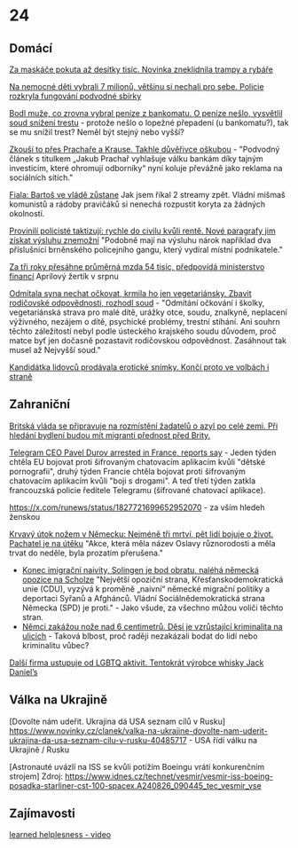 # 24

## Domácí

[Za maskáče pokuta až desítky tisíc. Novinka zneklidnila trampy a rybáře](https://www.idnes.cz/zpravy/domaci/domobrana-vojenska-policie-armada-maskace-drony-regulace.A240826_192127_domaci_laci?zdroj=sph_hp)

[Na nemocné děti vybrali 7 milionů, většinu si nechali pro sebe. Policie rozkryla fungování podvodné sbírky](https://www.novinky.cz/clanek/krimi-na-nemocne-deti-vybrali-7-milionu-vetsinu-si-ale-nechali-pro-sebe-policie-rozkryla-fungovani-podvodne-sbirky-40485167)

[Bodl muže, co zrovna vybral peníze z bankomatu. O peníze nešlo, vysvětlil soud snížení trestu](https://www.novinky.cz/clanek/krimi-bodl-muze-co-zrovna-vybral-penize-z-bankomatu-o-penize-neslo-vysvetlil-soud-snizeni-trestu-40484967#dop_ab_variant=0&dop_id=40484967&dop_req_id=IO7t3Cz3rR3-202408230848&dop_source_zone_name=novinky.web.nexttoart) - protože nešlo o lopežné přepadení (u bankomatu?), tak se mu snížil trest? Neměl být stejný nebo vyšší?

[Zkouší to přes Prachaře a Krause. Takhle důvěřivce oškubou](https://www.novinky.cz/clanek/internet-a-pc-bezpecnost-zkousi-to-pres-prachare-a-krause-takhle-podvodnici-vytahnou-z-duverivcu-penize-40485325) - "Podvodný článek s titulkem „Jakub Prachař vyhlašuje válku bankám díky tajným investicím, které ohromují odborníky“ nyní koluje převážně jako reklama na sociálních sítích."

[Fiala: Bartoš ve vládě zůstane](https://www.novinky.cz/clanek/domaci-fiala-bartos-ve-vlade-zustane-40485405) Jak jsem říkal 2 streamy zpět. Vládní mišmaš komunistů a rádoby pravičáků si nenechá rozpustit koryta za žádných okolností.

[Provinilí policisté taktizují: rychle do civilu kvůli rentě. Nové paragrafy jim získat výsluhu znemožní](https://www.lidovky.cz/domov/policiste-umyslny-trestny-cin-odchod-do-civilu-dozivotni-renta-vysluha-novela-zakona.A240825_212031_ln_domov_lvot) "Podobně mají na výsluhu nárok například dva příslušníci brněnského policejního gangu, který vydíral místní podnikatele."

[Za tři roky přesáhne průměrná mzda 54 tisíc, předpovídá ministerstvo financí](https://www.idnes.cz/ekonomika/domaci/prumerna-mzda-prognoza-ministerstvo-financ.A240826_115210_ekonomika_ven) Aprílový žertík v srpnu

[Odmítala syna nechat očkovat, krmila ho jen vegetariánsky. Zbavit rodičovské odpovědnosti, rozhodl soud](https://www.novinky.cz/clanek/domaci-odmitala-syna-ockovat-krmila-ho-jen-vegetariansky-zbavit-rodicovske-odpovednosti-rozhodl-soud-40485651) - "Odmítání očkování i školky, vegetariánská strava pro malé dítě, urážky otce, soudu, znalkyně, neplacení výživného, nezájem o dítě, psychické problémy, trestní stíhání. Ani souhrn těchto záležitostí nebyl podle ústeckého krajského soudu důvodem, proč matce byť jen dočasně pozastavit rodičovskou odpovědnost. Zasáhnout tak musel až Nejvyšší soud."

[Kandidátka lidovců prodávala erotické snímky. Končí proto ve volbách i straně](https://www.idnes.cz/ostrava/zpravy/kdu-csl-krajske-volby-mariam-szyja-odstoupeni-erotika-nahe-fotky.A240828_085003_ostrava-zpravy_jog)

## Zahraniční

[Britská vláda se připravuje na rozmístění žadatelů o azyl po celé zemi. Při hledání bydlení budou mít migranti přednost před Brity.](https://x.com/elonmusk/status/1827668394843251152)

[Telegram CEO Pavel Durov arrested in France, reports say](https://www.npr.org/2024/08/25/nx-s1-5088676/telegram-ceo-pavel-durov-arrested-france) - Jeden týden chtěla EU bojovat proti šifrovaným chatovacím aplikacím kvůli "dětské pornografii", druhý týden Francie chtěla bojovat proti šifrovaným chatovacím aplikacím kvůli "boji s drogami". A teď třetí týden zatkla francouzská policie ředitele Telegramu (šifrované chatovací aplikace).

https://x.com/runews/status/1827721699652952070 - za vším hledeh ženskou 

[Krvavý útok nožem v Německu: Nejméně tři mrtví, pět lidí bojuje o život. Pachatel je na útěku](https://cnn.iprima.cz/brutalni-utok-nozem-v-nemeckem-solingenu-na-miste-je-nekolik-mrtvych-a-zranenych-445812) "Akce, která měla název Oslavy různorodosti a měla trvat do neděle, byla prozatím přerušena."
  * [Konec imigrační naivity, Solingen je bod obratu, naléhá německá opozice na Scholze](https://www.idnes.cz/zpravy/zahranicni/nemecko-teroristicky-utok-cdu-spd-solingen-islamsky-stat-spd.A240826_105030_zahranicni_jhr) "Největší opoziční strana, Křesťanskodemokratická unie (CDU), vyzývá k proměně „naivní“ německé migrační politiky a deportaci Syřanů a Afghánců. Vládní Sociálnědemokratická strana Německa (SPD) je proti." - Jako všude, za všechno můžou voliči těchto stran.
  * [Němci zakážou nože nad 6 centimetrů. Děsí je vzrůstající kriminalita na ulicích](https://www.idnes.cz/zpravy/zahranicni/nemecko-zakaz-nozu-kriminalita-utok-imigranti.A240821_174211_zahranicni_kori) - Taková blbost, proč raději nezakázali bodat do lidí nebo kriminalitu vůbec?

[Další firma ustupuje od LGBTQ aktivit. Tentokrát výrobce whisky Jack Daniel’s](https://www.idnes.cz/ekonomika/podniky/jack-daniels-harley-rozmanitost-program-firma-diverzita.A240823_153039_ekoakcie_jla)

## Válka na Ukrajině

[Dovolte nám udeřit. Ukrajina dá USA seznam cílů v Rusku] https://www.novinky.cz/clanek/valka-na-ukrajine-dovolte-nam-uderit-ukrajina-da-usa-seznam-cilu-v-rusku-40485717 - USA řídí válku na Ukrajině / Rusku


[Astronauté uvázlí na ISS se kvůli potížím Boeingu vrátí konkurenčním strojem]
Zdroj: https://www.idnes.cz/technet/vesmir/vesmir-iss-boeing-posadka-starliner-cst-100-spacex.A240826_090445_tec_vesmir_vse



## Zajímavosti

[learned helplesness - video](https://youtu.be/1A6ZMhmWjO0)
